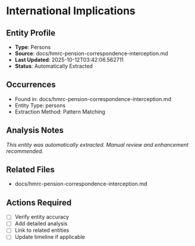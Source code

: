 # International Implications

## Entity Profile
- **Type**: Persons
- **Source**: docs/hmrc-pension-correspondence-interception.md
- **Last Updated**: 2025-10-12T03:42:06.562711
- **Status**: Automatically Extracted

## Occurrences
- Found in: docs/hmrc-pension-correspondence-interception.md
- Entity Type: persons
- Extraction Method: Pattern Matching

## Analysis Notes
*This entity was automatically extracted. Manual review and enhancement recommended.*

## Related Files
- docs/hmrc-pension-correspondence-interception.md

## Actions Required
- [ ] Verify entity accuracy
- [ ] Add detailed analysis
- [ ] Link to related entities
- [ ] Update timeline if applicable

